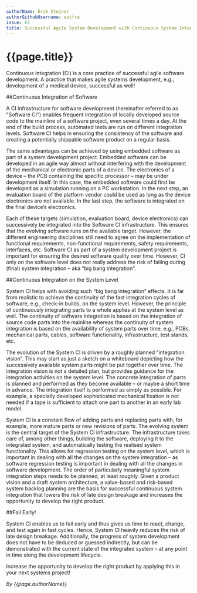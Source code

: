 ```yaml
---
authorName: Erik Steiner
authorGithubUsername: estfra
issue: 63
title: Successful Agile System Development with Continuous System Integration
---
```

# {{page.title}}

Continuous integration (CI) is a core practice of successful agile software development. A practice that makes agile systems development, e.g., development of a medical device, successful as well!

##Continuous Integration of Software

A CI infrastructure for software development (hereinafter referred to as "Software CI") enables frequent integration of locally developed source code to the mainline of a software project, even several times a day. At the end of the build process, automated tests are run on different integration levels. Software CI helps in ensuring the consistency of the software and creating a potentially shippable software product on a regular basis.

The same advantages can be achieved by using embedded software as part of a system development project. Embedded software can be developed in an agile way almost without interfering with the development of the mechanical or electronic parts of a device.
The electronics of a device – the PCB containing the specific processor – may be under development itself. In this case, the embedded software could first be developed as a simulation running on a PC workstation. In the next step, an evaluation board of the platform vendor could be used as long as the device electronics are not available. In the last step, the software is integrated on the final device’s electronics.

Each of these targets (simulation, evaluation board, device electronics) can successively be integrated into the Software CI infrastructure. This ensures that the evolving software runs on the available target. However, the different engineering disciplines still need to agree on the implementation of functional requirements, non-functional requirements, safety requirements, interfaces, etc.
Software CI as part of a system development project is important for ensuring the desired software quality over time. However, CI only on the software level does not really address the risk of failing during (final) system integration – aka “big bang integration”.

##Continuous Integration on the System Level

System CI helps with avoiding such “big bang integration” effects. It is far from realistic to achieve the continuity of the fast integration cycles of software, e.g., check-in builds, on the system level. However, the principle of continuously integrating parts to a whole applies at the system level as well.
The continuity of software integration is based on the integration of source code parts into the mainline whereas the continuity of system integration is based on the availability of system parts over time, e.g., PCBs, mechanical parts, cables, software functionality, infrastructure, test stands, etc.

The evolution of the System CI is driven by a roughly planned “integration vision”. This may start as just a sketch on a whiteboard depicting how the successively available system parts might be put together over time. The integration vision is not a detailed plan, but provides guidance for the integration activities on the system level.
The concrete integration of parts is planned and performed as they become available – or maybe a short time in advance. The integration itself is performed as simply as possible. For example, a specially developed sophisticated mechanical fixation is not needed if a tape is sufficient to attach one part to another in an early lab model.

System CI is a constant flow of adding parts and replacing parts with, for example, more mature parts or new revisions of parts. The evolving system is the central target of the System CI infrastructure. The infrastructure takes care of, among other things, building the software, deploying it to the integrated system, and automatically testing the realised system functionality.
This allows for regression testing on the system level, which is important in dealing with all the changes on the system integration – as software regression testing is important in dealing with all the changes in software development.
The order of particularly meaningful system integration steps needs to be planned, at least roughly. Given a product vision and a draft system architecture, a value-based and risk-based system backlog planning are the basis for successful continuous system integration that lowers the risk of late design breakage and increases the opportunity to develop the right product.

##Fail Early!

System CI enables us to fail early and thus gives us time to react, change, and test again in fast cycles. Hence, System CI heavily reduces the risk of late design breakage. Additionally, the progress of system development does not have to be deduced or guessed indirectly, but can be demonstrated with the current state of the integrated system – at any point in time along the development lifecycle. 

Increase the opportunity to develop the right product by applying this in your next systems project!

*By {{page.authorName}}*